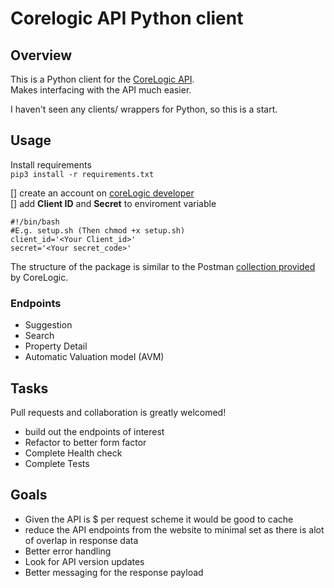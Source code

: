 # Corelogic API Python client

## Overview

This is a Python client for the [CoreLogic API](https://developer.corelogic.asia/apis/docs/overview-au).  
Makes interfacing with the API much easier.

I haven't seen any clients/ wrappers for Python, so this is a start. 


## Usage

Install requirements  
`pip3 install -r requirements.txt`

[] create an account on [coreLogic developer](https://developer.corelogic.asia/user)  
[] add **Client ID** and **Secret** to enviroment variable
```
#!/bin/bash
#E.g. setup.sh (Then chmod +x setup.sh)
client_id='<Your Client_id>'
secret='<Your secret_code>'
```

The structure of the package is similar to the Postman [collection provided](https://documenter.getpostman.com/view/7051651/S1EJWfxt) by CoreLogic.

### Endpoints

* Suggestion
* Search
* Property Detail
* Automatic Valuation model (AVM)



## Tasks
Pull requests and collaboration is greatly welcomed!

- build out the endpoints of interest
- Refactor to better form factor
- Complete Health check
- Complete Tests

## Goals
- Given the API is $ per request scheme it would be good to cache
- reduce the API endpoints from the website to minimal set as there is alot of overlap in response data
- Better error handling
- Look for API version updates
- Better messaging for the response payload

